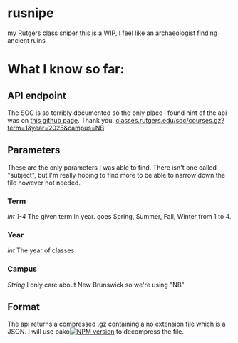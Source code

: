 # rusnipe
my Rutgers class sniper
this is a WIP, I feel like an archaeologist finding ancient ruins

# What I know so far:
## API endpoint
The SOC is so terribly documented so the only place i found hint of the api was on [this github page](https://github.com/rpatel3001/RU-Interested/). Thank you.
[classes.rutgers.edu/soc/courses.gz?term=1&year=2025&campus=NB](https://classes.rutgers.edu/soc/courses.gz?term=1&year=2025&campus=NB)
## Parameters
These are the only parameters I was able to find. There isn't one called "subject", but I'm really hoping to find more to be able to narrow down the file however not needed.
### Term
*int 1-4*
The given term in year. goes Spring, Summer, Fall, Winter from 1 to 4.
### Year
*int*
The year of classes
### Campus
*String*
I only care about New Brunswick so we're using "NB"
## Format
The api returns a compressed .gz containing a no extension file which is a JSON.
I will use pako[![NPM version](https://img.shields.io/npm/v/pako.svg)](https://www.npmjs.org/package/pako) to decompress the file.
